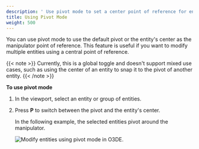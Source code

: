 ```yaml
---
description: ' Use pivot mode to set a center point of reference for entities in Open 3D Engine. '
title: Using Pivot Mode
weight: 500
---
```


You can use pivot mode to use the default pivot or the entity's center as the manipulator point of reference. This feature is useful if you want to modify multiple entities using a central point of reference.

{{< note >}}
Currently, this is a global toggle and doesn't support mixed use cases, such as using the center of an entity to snap it to the pivot of another entity.
{{< /note >}}

**To use pivot mode**

1. In the viewport, select an entity or group of entities.

1. Press **P** to switch between the pivot and the entity's center.

   In the following example, the selected entities pivot around the manipulator.
   
   ![Modify entities using pivot mode in O3DE.](/images/user-guide/viewportinteractionmodel/viewport-selection-model-16.gif)
